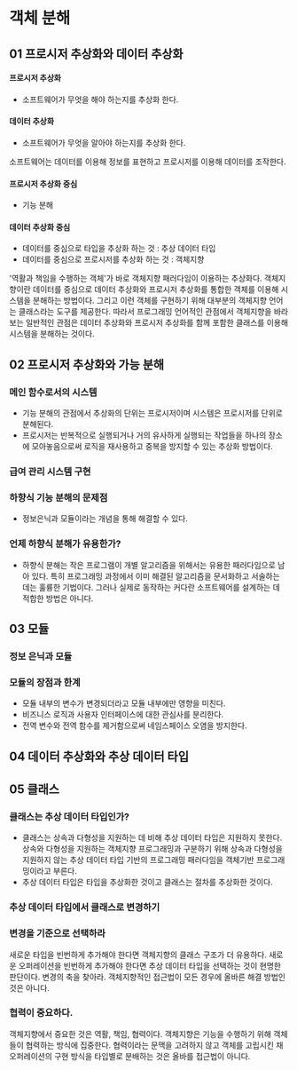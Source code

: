 # 객체 분해

## 01 프로시저 추상화와 데이터 추상화

#### 프로시저 추상화

- 소프트웨어가 무엇을 해야 하는지를 추상화 한다.

#### 데이터 추상화

- 소프트웨어가 무엇을 알아야 하는지를 추상화 한다.

소프트웨어는 데이터를 이용해 정보를 표현하고 프로시저를 이용해 데이터를 조작한다.

#### 프로시저 추상화 중심

- 기능 분해

#### 데이터 추상화 중심

- 데이터를 중심으로 타입을 추상화 하는 것 : 추상 데이터 타입
- 데이터를 중심으로 프로시저를 추상화 하는 것 : 객체지향

'역활과 책임을 수행하는 객체'가 바로 객체지향 패러다임이 이용하는 추상화다.
객체지향이란 데이터를 중심으로 데이터 추상화와 프로시저 추상화를 통합한 객체를 이용해 시스템을 분해하는 방법이다. 그리고 이런 객체를 구현하기 위해 대부분의 객체지향 언어는 클래스라는 도구를 제공한다.
따라서 프로그래밍 언어적인 관점에서 객체지향을 바라보는 일반적인 관점은 데이터 추상화와 프로시저 추상화를 함께 포함한 클래스를 이용해 시스템을 분해하는 것이다. 

## 02 프로시저 추상화와 가능 분해

### 메인 함수로서의 시스템

- 기능 분해의 관점에서 추상화의 단위는 프로시저이며 시스템은 프로시저를 단위로 분해된다.
- 프로시저는 반복적으로 실행되거나 거의 유사하게 실행되는 작업들을 하나의 장소에 모아놓음으로써 로직을 재사용하고 중복을 방지할 수 있는 추상화 방법이다.

### 급여 관리 시스템 구현

### 하향식 기능 분해의 문제점

- 정보은닉과 모듈이라는 개념을 통해 해결할 수 있다.

### 언제 하향식 분해가 유용한가?

- 하향식 분해는 작은 프로그램이 개별 알고리즘을 위해서는 유용한 패러다임으로 남아 있다. 특히 프로그래밍 과정에서 이미 해결된 알고리즘을 문서화하고 서술하는 데는 훌륭한 기법이다.
그러나 실제로 동작하는 커다란 소프트웨어를 설계하는 데 적합한 방법은 아니다.

## 03 모듈

### 정보 은닉과 모듈

### 모듈의 장점과 한계

- 모듈 내부의 변수가 변경되더라고 모듈 내부에만 영향을 미친다.
- 비즈니스 로직과 사용자 인터페이스에 대한 관심사를 분리한다.
- 전역 변수와 전역 함수를 제거함으로써 네임스페이스 오염을 방지한다.

## 04 데이터 추상화와 추상 데이터 타입

## 05 클래스

### 클래스는 추상 데이터 타입인가?

- 클래스는 상속과 다형성을 지원하는 데 비해 추상 데이터 타입은 지원하지 못한다. 상속와 다형성을 지원하는 객체지향 프로그래밍과 구분하기 위해 상속과 다형성을 지원하지 않는 추상 데이터 타입 기반의 프로그래밍 패러다임을 객체기반 프로그래밍이라고 부른다.
- 추상 데이터 타입은 타입을 추상화한 것이고 클래스는 절차를 추상화한 것이다.

### 추상 데이터 타입에서 클래스로 변경하기

### 변경을 기준으로 선택하라

새로운 타입을 빈번하게 추가해야 한다면 객체지향의 클래스 구조가 더 유용하다. 새로운 오퍼레이션을 빈번하게 추가해야 한다면 추상 데이터 타입을 선택하는 것이 현명한 판단이다. 변경의 축을 찾아라. 객체지향적인 접근법이 모든 경우에 올바른 해결 방법인 것은 아니다.

### 협력이 중요하다.

객체지향에서 중요한 것은 역활, 책임, 협력이다. 객체지향은 기능을 수행하기 위해 객체들이 협력하는 방식에 집중한다. 협력이라는 문맥을 고려하지 않고 객체를 고립시킨 채 오퍼레이션의 구현 방식을 타입별로 분배하는 것은 올바를 접근법이 아니다.
